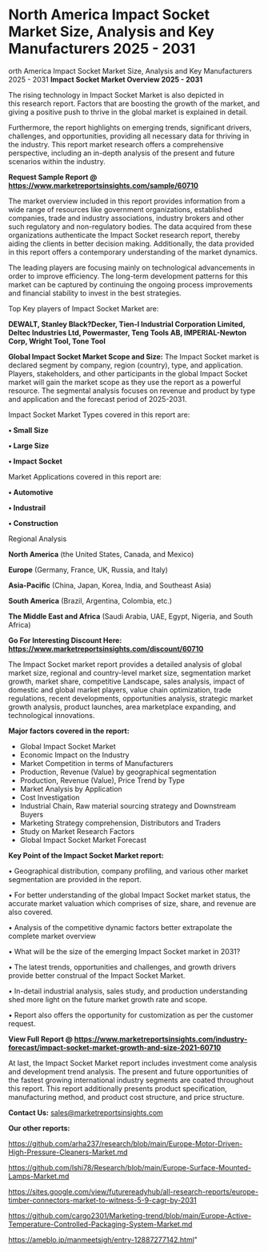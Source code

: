 # North America Impact Socket Market Size, Analysis and Key Manufacturers 2025 - 2031
orth America Impact Socket Market Size, Analysis and Key Manufacturers 2025 - 2031
<Strong> Impact Socket Market Overview 2025 - 2031</strong>

The rising technology in Impact Socket Market is also depicted in this research report. Factors that are boosting the growth of the market, and giving a positive push to thrive in the global market is explained in detail.

Furthermore, the report highlights on emerging trends, significant drivers, challenges, and opportunities, providing all necessary data for thriving in the industry. This report market research offers a comprehensive perspective, including an in-depth analysis of the present and future scenarios within the industry.

<strong>Request Sample Report @ <a href=https://www.marketreportsinsights.com/sample/60710>https://www.marketreportsinsights.com/sample/60710</a></strong>

The market overview included in this report provides information from a wide range of resources like government organizations, established companies, trade and industry associations, industry brokers and other such regulatory and non-regulatory bodies. The data acquired from these organizations authenticate the Impact Socket research report, thereby aiding the clients in better decision making. Additionally, the data provided in this report offers a contemporary understanding of the market dynamics.

The leading players are focusing mainly on technological advancements in order to improve efficiency. The long-term development patterns for this market can be captured by continuing the ongoing process improvements and financial stability to invest in the best strategies.

Top Key players of Impact Socket Market are:

<strong>DEWALT, Stanley Black?Decker, Tien-I Industrial Corporation Limited, Deltec Industries Ltd, Powermaster, Teng Tools AB, IMPERIAL-Newton Corp, Wright Tool, Tone Tool</strong>

<strong><b>Global Impact Socket Market Scope and Size:</b></strong>
The Impact Socket market is declared segment by company, region (country), type, and application. Players, stakeholders, and other participants in the global Impact Socket market will gain the market scope as they use the report as a powerful resource. The segmental analysis focuses on revenue and product by type and application and the forecast period of 2025-2031.

Impact Socket Market Types covered in this report are:

<strong>• Small Size

• Large Size

• Impact Socket</strong>

Market Applications covered in this report are:

<strong>• Automotive

• Industrail

• Construction</strong> 

Regional Analysis

<strong>North America</strong> (the United States, Canada, and Mexico)

<strong>Europe</strong> (Germany, France, UK, Russia, and Italy)

<strong>Asia-Pacific</strong> (China, Japan, Korea, India, and Southeast Asia)

<strong>South America</strong> (Brazil, Argentina, Colombia, etc.)

<strong>The Middle East and Africa</strong> (Saudi Arabia, UAE, Egypt, Nigeria, and South Africa)

<strong>Go For Interesting Discount Here: <a href=https://www.marketreportsinsights.com/discount/60710>https://www.marketreportsinsights.com/discount/60710</a></strong>

The Impact Socket market report provides a detailed analysis of global market size, regional and country-level market size, segmentation market growth, market share, competitive Landscape, sales analysis, impact of domestic and global market players, value chain optimization, trade regulations, recent developments, opportunities analysis, strategic market growth analysis, product launches, area marketplace expanding, and technological innovations.

<strong><b>Major factors covered in the report:</b></strong>
<ul>
  <li>Global Impact Socket Market </li>
  <li>Economic Impact on the Industry</li>
  <li>Market Competition in terms of Manufacturers</li>
  <li>Production, Revenue (Value) by geographical segmentation</li>
  <li>Production, Revenue (Value), Price Trend by Type</li>
  <li>Market Analysis by Application</li>
  <li>Cost Investigation</li>
  <li>Industrial Chain, Raw material sourcing strategy and Downstream Buyers</li>
  <li>Marketing Strategy comprehension, Distributors and Traders</li>
  <li>Study on Market Research Factors</li>
  <li>Global Impact Socket Market Forecast</li>
</ul>

<strong><b>Key Point of the Impact Socket Market report:</b></strong>

• Geographical distribution, company profiling, and various other market segmentation are provided in the report.

• For better understanding of the global Impact Socket market status, the accurate market valuation which comprises of size, share, and revenue are also covered.

• Analysis of the competitive dynamic factors better extrapolate the complete market overview

• What will be the size of the emerging Impact Socket market in 2031?

• The latest trends, opportunities and challenges, and growth drivers provide better construal of the Impact Socket Market.

• In-detail industrial analysis, sales study, and production understanding shed more light on the future market growth rate and scope.

• Report also offers the opportunity for customization as per the customer request.

<strong><b>View Full Report @ <a href=https://www.marketreportsinsights.com/industry-forecast/impact-socket-market-growth-and-size-2021-60710>https://www.marketreportsinsights.com/industry-forecast/impact-socket-market-growth-and-size-2021-60710</a></b></strong>


At last, the Impact Socket Market report includes investment come analysis and development trend analysis. The present and future opportunities of the fastest growing international industry segments are coated throughout this report. This report additionally presents product specification, manufacturing method, and product cost structure, and price structure.

<strong>Contact Us:</strong>
sales@marketreportsinsights.com

<strong>Our other reports:</strong>

<a href=https://github.com/arha237/research/blob/main/Europe-Motor-Driven-High-Pressure-Cleaners-Market.md>https://github.com/arha237/research/blob/main/Europe-Motor-Driven-High-Pressure-Cleaners-Market.md</a>

<a href=https://github.com/Ishi78/Research/blob/main/Europe-Surface-Mounted-Lamps-Market.md>https://github.com/Ishi78/Research/blob/main/Europe-Surface-Mounted-Lamps-Market.md</a>

<a href=https://sites.google.com/view/futurereadyhub/all-research-reports/europe-timber-connectors-market-to-witness-5-9-cagr-by-2031>https://sites.google.com/view/futurereadyhub/all-research-reports/europe-timber-connectors-market-to-witness-5-9-cagr-by-2031</a>

<a href=https://github.com/cargo2301/Marketing-trend/blob/main/Europe-Active-Temperature-Controlled-Packaging-System-Market.md>https://github.com/cargo2301/Marketing-trend/blob/main/Europe-Active-Temperature-Controlled-Packaging-System-Market.md</a>

<a href=https://ameblo.jp/manmeetsigh/entry-12887277142.html>https://ameblo.jp/manmeetsigh/entry-12887277142.html</a>"
